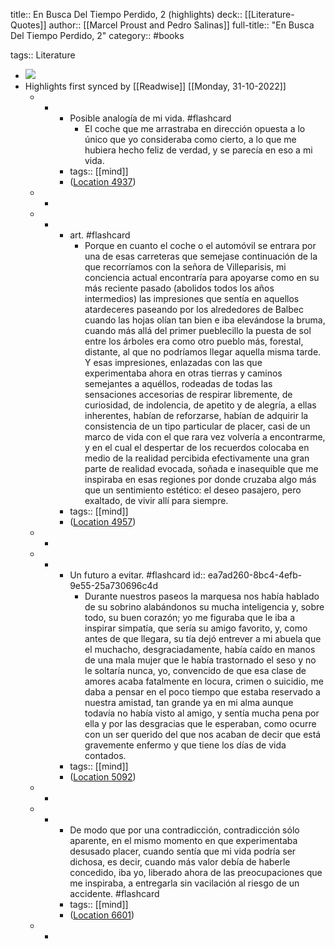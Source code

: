 title:: En Busca Del Tiempo Perdido, 2 (highlights)
deck:: [[Literature-Quotes]]
author:: [[Marcel Proust and Pedro Salinas]]
full-title:: "En Busca Del Tiempo Perdido, 2"
category:: #books

tags:: Literature

- ![](https://m.media-amazon.com/images/I/71MLQMRvJ5L._SY160.jpg)
- Highlights first synced by [[Readwise]] [[Monday, 31-10-2022]]
	- -
		- Posible analogía de mi vida. #flashcard
			- El coche que me arrastraba en dirección opuesta a lo único que yo consideraba como cierto, a lo que me hubiera hecho feliz de verdad, y se parecía en eso a mi vida.
		- tags:: [[mind]]
		- ([Location 4937](https://readwise.io/to_kindle?action=open&asin=B0876FDBH7&location=4937))
	- -
	- -
		- art. #flashcard
			- Porque en cuanto el coche o el automóvil se entrara por una de esas carreteras que semejase continuación de la que recorríamos con la señora de Villeparisis, mi conciencia actual encontraría para apoyarse como en su más reciente pasado (abolidos todos los años intermedios) las impresiones que sentía en aquellos atardeceres paseando por los alrededores de Balbec cuando las hojas olían tan bien e iba elevándose la bruma, cuando más allá del primer pueblecillo la puesta de sol entre los árboles era como otro pueblo más, forestal, distante, al que no podríamos llegar aquella misma tarde. Y esas impresiones, enlazadas con las que experimentaba ahora en otras tierras y caminos semejantes a aquéllos, rodeadas de todas las sensaciones accesorias de respirar libremente, de curiosidad, de indolencia, de apetito y de alegría, a ellas inherentes, habían de reforzarse, habían de adquirir la consistencia de un tipo particular de placer, casi de un marco de vida con el que rara vez volvería a encontrarme, y en el cual el despertar de los recuerdos colocaba en medio de la realidad percibida efectivamente una gran parte de realidad evocada, soñada e inasequible que me inspiraba en esas regiones por donde cruzaba algo más que un sentimiento estético: el deseo pasajero, pero exaltado, de vivir allí para siempre.
		- tags:: [[mind]]
		- ([Location 4957](https://readwise.io/to_kindle?action=open&asin=B0876FDBH7&location=4957))
	- -
	- -
		- Un futuro a evitar. #flashcard
		  id:: ea7ad260-8bc4-4efb-9e55-25a730696c4d
			- Durante nuestros paseos la marquesa nos había hablado de su sobrino alabándonos su mucha inteligencia y, sobre todo, su buen corazón; yo me figuraba que le iba a inspirar simpatía, que sería su amigo favorito, y, como antes de que llegara, su tía dejó entrever a mi abuela que el muchacho, desgraciadamente, había caído en manos de una mala mujer que le había trastornado el seso y no le soltaría nunca, yo, convencido de que esa clase de amores acaba fatalmente en locura, crimen o suicidio, me daba a pensar en el poco tiempo que estaba reservado a nuestra amistad, tan grande ya en mi alma aunque todavía no había visto al amigo, y sentía mucha pena por ella y por las desgracias que le esperaban, como ocurre con un ser querido del que nos acaban de decir que está gravemente enfermo y que tiene los días de vida contados.
		- tags:: [[mind]]
		- ([Location 5092](https://readwise.io/to_kindle?action=open&asin=B0876FDBH7&location=5092))
	- -
	- -
		- De modo que por una contradicción, contradicción sólo aparente, en el mismo momento en que experimentaba desusado placer, cuando sentía que mi vida podría ser dichosa, es decir, cuando más valor debía de haberle concedido, iba yo, liberado ahora de las preocupaciones que me inspiraba, a entregarla sin vacilación al riesgo de un accidente. #flashcard
		- tags:: [[mind]]
		- ([Location 6601](https://readwise.io/to_kindle?action=open&asin=B0876FDBH7&location=6601))
	- -